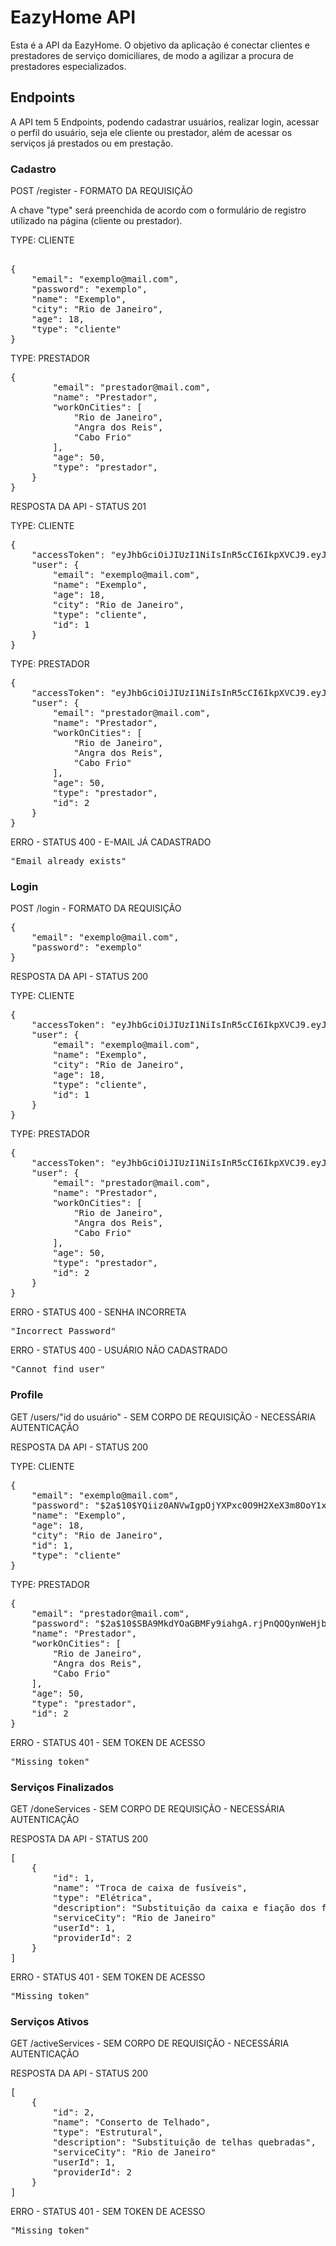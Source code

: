 # EazyHome API

Esta é a API da EazyHome. O objetivo da aplicação é conectar clientes e prestadores de serviço domiciliares, de modo a agilizar a procura de prestadores especializados.

## Endpoints

A API tem 5 Endpoints, podendo cadastrar usuários, realizar login, acessar o perfil do usuário, seja ele cliente ou prestador, além de acessar os serviços já prestados ou em prestação.

### Cadastro

POST /register - FORMATO DA REQUISIÇÃO

A chave "type" será preenchida de acordo com o formulário de registro utilizado na página (cliente ou prestador).

TYPE: CLIENTE

<pre>

{
    "email": "exemplo@mail.com",
    "password": "exemplo",
    "name": "Exemplo",
    "city": "Rio de Janeiro",
    "age": 18,
    "type": "cliente"
}
</pre>

TYPE: PRESTADOR

<pre>
{
		"email": "prestador@mail.com",
		"name": "Prestador",
	    "workOnCities": [
		    "Rio de Janeiro",
		    "Angra dos Reis",
		    "Cabo Frio"
	    ],
	    "age": 50,
		"type": "prestador",
	}
}
</pre>

RESPOSTA DA API - STATUS 201

TYPE: CLIENTE

<pre>
{
    "accessToken": "eyJhbGciOiJIUzI1NiIsInR5cCI6IkpXVCJ9.eyJlbWFpbCI6ImZlbGlwcGVAbWFpbC5jb20iLCJpYXQiOjE2NzI2OTc3MjAsImV4cCI6MTY3MjcwMTMyMCwic3ViIjoiMiJ9. 9oQnDT5eN4Ib5rHqxz0BCbMRHYCYyc3euvuI28lb0WQ",
    "user": {
        "email": "exemplo@mail.com",
        "name": "Exemplo",
        "age": 18,
        "city": "Rio de Janeiro",
        "type": "cliente",
        "id": 1
    }
}
</pre>

TYPE: PRESTADOR

<pre>
{
	"accessToken": "eyJhbGciOiJIUzI1NiIsInR5cCI6IkpXVCJ9.eyJlbWFpbCI6InByZXN0YWRvckBtYWlsLmNvbSIsImlhdCI6MTY3Mjc0OTc1MCwiZXhwIjoxNjcyNzUzMzUwLCJzdWIiOiIyIn0.evzUeesNig504rVW9CVKBIrG7r1PaPUigBHWwe8uBJQ",
	"user": {
		"email": "prestador@mail.com",
		"name": "Prestador",
	    "workOnCities": [
		    "Rio de Janeiro",
		    "Angra dos Reis",
		    "Cabo Frio"
	    ],
	    "age": 50,
		"type": "prestador",
		"id": 2
	}
}
</pre>

ERRO - STATUS 400 - E-MAIL JÁ CADASTRADO

<pre>
"Email already exists"
</pre>

### Login

POST /login - FORMATO DA REQUISIÇÃO

<pre>
{
    "email": "exemplo@mail.com",
    "password": "exemplo"
}
</pre>

RESPOSTA DA API - STATUS 200

TYPE: CLIENTE

<pre>
{
    "accessToken": "eyJhbGciOiJIUzI1NiIsInR5cCI6IkpXVCJ9.eyJlbWFpbCI6ImZlbGlwcGVAbWFpbC5jb20iLCJpYXQiOjE2NzI2OTc3MjAsImV4cCI6MTY3MjcwMTMyMCwic3ViIjoiMiJ9.9oQnDT5eN4Ib5rHqxz0BCbMRHYCYyc3euvuI28lb0WQ",
    "user": {
        "email": "exemplo@mail.com",
        "name": "Exemplo",
        "city": "Rio de Janeiro",
        "age": 18,
        "type": "cliente",
        "id": 1
    }
}
</pre>

TYPE: PRESTADOR

<pre>
{
	"accessToken": "eyJhbGciOiJIUzI1NiIsInR5cCI6IkpXVCJ9.eyJlbWFpbCI6InByZXN0YWRvckBtYWlsLmNvbSIsImlhdCI6MTY3Mjc0OTc1MCwiZXhwIjoxNjcyNzUzMzUwLCJzdWIiOiIyIn0.evzUeesNig504rVW9CVKBIrG7r1PaPUigBHWwe8uBJQ",
	"user": {
		"email": "prestador@mail.com",
		"name": "Prestador",
	    "workOnCities": [
		    "Rio de Janeiro",
		    "Angra dos Reis",
		    "Cabo Frio"
	    ],
	    "age": 50,
		"type": "prestador",
		"id": 2
	}
}
</pre>

ERRO - STATUS 400 - SENHA INCORRETA

<pre>
"Incorrect Password"
</pre>

ERRO - STATUS 400 - USUÁRIO NÃO CADASTRADO

<pre>
"Cannot find user"
</pre>

### Profile

GET /users/"id do usuário" - SEM CORPO DE REQUISIÇÃO - NECESSÁRIA AUTENTICAÇÃO

RESPOSTA DA API - STATUS 200

TYPE: CLIENTE

<pre>
{
    "email": "exemplo@mail.com",
    "password": "$2a$10$YQiiz0ANVwIgpOjYXPxc0O9H2XeX3m8OoY1xk7OGgxTnOJnsZU7FO",
    "name": "Exemplo",
    "age": 18,
    "city": "Rio de Janeiro",
    "id": 1,
    "type": "cliente"
}
</pre>

TYPE: PRESTADOR

<pre>
{
	"email": "prestador@mail.com",
	"password": "$2a$10$SBA9MkdYOaGBMFy9iahgA.rjPnQOQynWeHjbMvxzxDDR/Ritsjs/u",
	"name": "Prestador",
	"workOnCities": [
		"Rio de Janeiro",
		"Angra dos Reis",
		"Cabo Frio"
	],
	"age": 50,
	"type": "prestador",
	"id": 2
}
</pre>

ERRO - STATUS 401 - SEM TOKEN DE ACESSO

<pre>
"Missing token"
</pre>

### Serviços Finalizados

GET /doneServices - SEM CORPO DE REQUISIÇÃO - NECESSÁRIA AUTENTICAÇÃO

RESPOSTA DA API - STATUS 200

<pre>
[
	{
		"id": 1,
		"name": "Troca de caixa de fusíveis",
		"type": "Elétrica",
		"description": "Substituição da caixa e fiação dos fusíveis da casa",
        "serviceCity": "Rio de Janeiro"
		"userId": 1,
		"providerId": 2
	}
]
</pre>

ERRO - STATUS 401 - SEM TOKEN DE ACESSO

<pre>
"Missing token"
</pre>

### Serviços Ativos

GET /activeServices - SEM CORPO DE REQUISIÇÃO - NECESSÁRIA AUTENTICAÇÃO

RESPOSTA DA API - STATUS 200

<pre>
[
	{
		"id": 2,
		"name": "Conserto de Telhado",
		"type": "Estrutural",
		"description": "Substituição de telhas quebradas",
        "serviceCity": "Rio de Janeiro"
		"userId": 1,
		"providerId": 2
	}
]
</pre>

ERRO - STATUS 401 - SEM TOKEN DE ACESSO

<pre>
"Missing token"
</pre>
